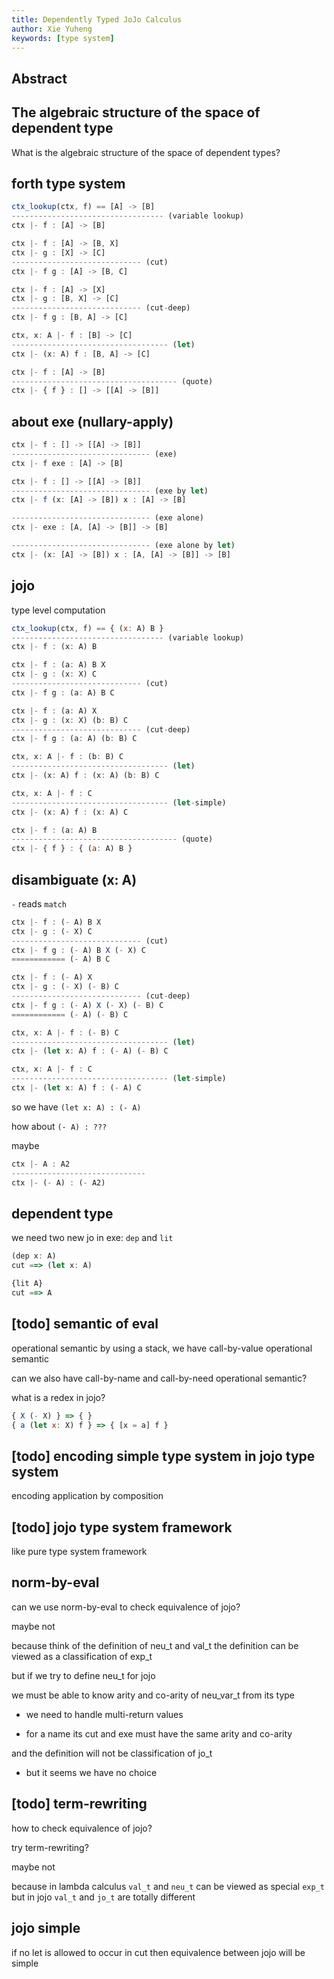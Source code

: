 ```yaml
---
title: Dependently Typed JoJo Calculus
author: Xie Yuheng
keywords: [type system]
---
```


## Abstract

## The algebraic structure of the space of dependent type

What is the algebraic structure of the space of dependent types?

## forth type system

``` js
ctx_lookup(ctx, f) == [A] -> [B]
---------------------------------- (variable lookup)
ctx |- f : [A] -> [B]

ctx |- f : [A] -> [B, X]
ctx |- g : [X] -> [C]
----------------------------- (cut)
ctx |- f g : [A] -> [B, C]

ctx |- f : [A] -> [X]
ctx |- g : [B, X] -> [C]
----------------------------- (cut-deep)
ctx |- f g : [B, A] -> [C]

ctx, x: A |- f : [B] -> [C]
----------------------------------- (let)
ctx |- (x: A) f : [B, A] -> [C]

ctx |- f : [A] -> [B]
------------------------------------- (quote)
ctx |- { f } : [] -> [[A] -> [B]]
```

## about exe (nullary-apply)

``` js
ctx |- f : [] -> [[A] -> [B]]
------------------------------- (exe)
ctx |- f exe : [A] -> [B]

ctx |- f : [] -> [[A] -> [B]]
------------------------------- (exe by let)
ctx |- f (x: [A] -> [B]) x : [A] -> [B]

------------------------------- (exe alone)
ctx |- exe : [A, [A] -> [B]] -> [B]

------------------------------- (exe alone by let)
ctx |- (x: [A] -> [B]) x : [A, [A] -> [B]] -> [B]
```

## jojo

type level computation

``` js
ctx_lookup(ctx, f) == { (x: A) B }
---------------------------------- (variable lookup)
ctx |- f : (x: A) B

ctx |- f : (a: A) B X
ctx |- g : (x: X) C
----------------------------- (cut)
ctx |- f g : (a: A) B C

ctx |- f : (a: A) X
ctx |- g : (x: X) (b: B) C
----------------------------- (cut-deep)
ctx |- f g : (a: A) (b: B) C

ctx, x: A |- f : (b: B) C
----------------------------------- (let)
ctx |- (x: A) f : (x: A) (b: B) C

ctx, x: A |- f : C
----------------------------------- (let-simple)
ctx |- (x: A) f : (x: A) C

ctx |- f : (a: A) B
------------------------------------- (quote)
ctx |- { f } : { (a: A) B }
```

## disambiguate (x: A)

`-` reads `match`

``` js
ctx |- f : (- A) B X
ctx |- g : (- X) C
----------------------------- (cut)
ctx |- f g : (- A) B X (- X) C
============ (- A) B C

ctx |- f : (- A) X
ctx |- g : (- X) (- B) C
----------------------------- (cut-deep)
ctx |- f g : (- A) X (- X) (- B) C
============ (- A) (- B) C

ctx, x: A |- f : (- B) C
----------------------------------- (let)
ctx |- (let x: A) f : (- A) (- B) C

ctx, x: A |- f : C
----------------------------------- (let-simple)
ctx |- (let x: A) f : (- A) C
```

so we have `(let x: A) : (- A)`

how about `(- A) : ???`

maybe

``` js
ctx |- A : A2
------------------------------
ctx |- (- A) : (- A2)
```

## dependent type

we need two new jo in exe: `dep` and `lit`

``` js
(dep x: A)
cut ==> (let x: A)

{lit A}
cut ==> A
```

## [todo] semantic of eval

operational semantic
by using a stack, we have call-by-value operational semantic

can we also have call-by-name
and call-by-need operational semantic?

what is a redex in jojo?

``` js
{ X (- X) } => { }
{ a (let x: X) f } => { [x = a] f }
```

## [todo] encoding simple type system in jojo type system

encoding application by composition

## [todo] jojo type system framework

like pure type system framework

## norm-by-eval

can we use norm-by-eval to check equivalence of jojo?

maybe not

because think of the definition of neu_t and val_t
the definition can be viewed as a classification of exp_t

but if we try to define neu_t for jojo

we must be able to know arity and co-arity
of neu_var_t from its type

- we need to handle multi-return values

- for a name
  its cut and exe must have the same arity and co-arity

and the definition will not be classification of jo_t

- but it seems we have no choice

## [todo] term-rewriting

how to check equivalence of jojo?

try term-rewriting?

maybe not

because in lambda calculus
`val_t` and `neu_t` can be viewed as special `exp_t`
but in jojo `val_t` and `jo_t` are totally different

## jojo simple

if no let is allowed to occur in cut
then equivalence between jojo will be simple
